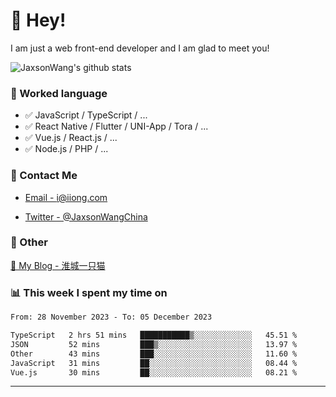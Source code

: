 # 👋 Hey!

I am just a web front-end developer and I am glad to meet you!

![JaxsonWang's github stats](https://github-readme-stats.vercel.app/api?username=JaxsonWang&&show_icons=true&&title_color=1abc9c&&icon_color=1abc9c)


### 📝 Worked language

- ✅ JavaScript / TypeScript / ...
- ✅ React Native / Flutter / UNI-App / Tora / ...
- ✅ Vue.js / React.js / ...
- ✅ Node.js / PHP / ...

### 📮 Contact Me

- [Email - i@iiong.com](mailto:i@iiong.com)

- [Twitter - @JaxsonWangChina](https://twitter.com/JaxsonWangChina)

### 🤪 Other

[📌 My Blog - 淮城一只猫](https://iiong.com)

### 📊 This week I spent my time on

<!--START_SECTION:waka-->

```txt
From: 28 November 2023 - To: 05 December 2023

TypeScript   2 hrs 51 mins   ███████████▒░░░░░░░░░░░░░   45.51 %
JSON         52 mins         ███▒░░░░░░░░░░░░░░░░░░░░░   13.97 %
Other        43 mins         ███░░░░░░░░░░░░░░░░░░░░░░   11.60 %
JavaScript   31 mins         ██░░░░░░░░░░░░░░░░░░░░░░░   08.44 %
Vue.js       30 mins         ██░░░░░░░░░░░░░░░░░░░░░░░   08.21 %
```

<!--END_SECTION:waka-->

---
